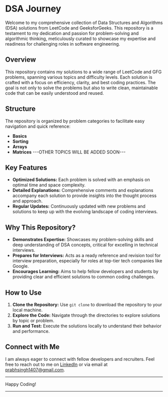# DSA Journey

Welcome to my comprehensive collection of Data Structures and Algorithms (DSA) solutions from LeetCode and GeeksforGeeks. This repository is a testament to my dedication and passion for problem-solving and algorithmic thinking, meticulously curated to showcase my expertise and readiness for challenging roles in software engineering.

## Overview

This repository contains my solutions to a wide range of LeetCode and GFG problems, spanning various topics and difficulty levels. Each solution is crafted with a focus on efficiency, clarity, and best coding practices. The goal is not only to solve the problems but also to write clean, maintainable code that can be easily understood and reused.

## Structure

The repository is organized by problem categories to facilitate easy navigation and quick reference:

- **Basics**
- **Sorting**
- **Arrays**
- **Matrices**
---OTHER TOPICS WILL BE ADDED SOON---

## Key Features

- **Optimized Solutions:** Each problem is solved with an emphasis on optimal time and space complexity.
- **Detailed Explanations:** Comprehensive comments and explanations accompany each solution to provide insights into the thought process and approach.
- **Regular Updates:** Continuously updated with new problems and solutions to keep up with the evolving landscape of coding interviews.

## Why This Repository?

- **Demonstrates Expertise:** Showcases my problem-solving skills and deep understanding of DSA concepts, critical for excelling in technical interviews.
- **Prepares for Interviews:** Acts as a ready reference and revision tool for interview preparation, especially for roles at top-tier tech companies like Google.
- **Encourages Learning:** Aims to help fellow developers and students by providing clear and efficient solutions to common coding challenges.

## How to Use

1. **Clone the Repository:** Use `git clone` to download the repository to your local machine.
2. **Explore the Code:** Navigate through the directories to explore solutions by topic or problem.
3. **Run and Test:** Execute the solutions locally to understand their behavior and performance.

## Connect with Me

I am always eager to connect with fellow developers and recruiters. Feel free to reach out to me on [LinkedIn](https://www.linkedin.com/in/prabhsingh14/) or via email at prabhsingh1407@gmail.com.

---

Happy Coding!

---
